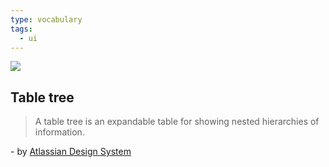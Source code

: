 ```yaml
---
type: vocabulary
tags:
  - ui
---
```

![](https://atlassian.design/static/452e7a3653c60671bd575f9f7344a85d/table-tree.svg)

## Table tree
> A table tree is an expandable table for showing nested hierarchies of information.

\- by [Atlassian Design System](https://atlassian.design/components)